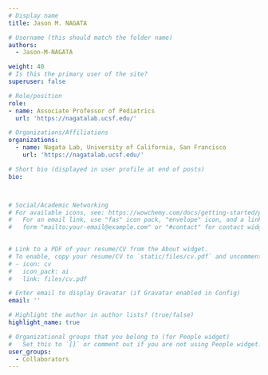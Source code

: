 ```yaml
---
# Display name
title: Jason M. NAGATA

# Username (this should match the folder name)
authors:
  - Jason-M-NAGATA

weight: 40
# Is this the primary user of the site?
superuser: false

# Role/position
role: 
- name: Associate Professor of Pediatrics
  url: 'https://nagatalab.ucsf.edu/'

# Organizations/Affiliations
organizations:
  - name: Nagata Lab, University of California, San Francisco
    url: 'https://nagatalab.ucsf.edu/'

# Short bio (displayed in user profile at end of posts)
bio: 



# Social/Academic Networking
# For available icons, see: https://wowchemy.com/docs/getting-started/page-builder/#icons
#   For an email link, use "fas" icon pack, "envelope" icon, and a link in the
#   form "mailto:your-email@example.com" or "#contact" for contact widget.

    
# Link to a PDF of your resume/CV from the About widget.
# To enable, copy your resume/CV to `static/files/cv.pdf` and uncomment the lines below.
# - icon: cv
#   icon_pack: ai
#   link: files/cv.pdf

# Enter email to display Gravatar (if Gravatar enabled in Config)
email: ''

# Highlight the author in author lists? (true/false)
highlight_name: true

# Organizational groups that you belong to (for People widget)
#   Set this to `[]` or comment out if you are not using People widget.
user_groups:
  - Collaborators
---
```


